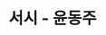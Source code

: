 ---
title:  "서시 - 윤동주"
excerpt: "윤동주 시인의 작품 모음 - 서시"

categories:
  - Programmers
tags:
  - 서시
  - 윤동주
  - 시
last_modified_at: 2019-04-13T08:06:00-05:00
---
